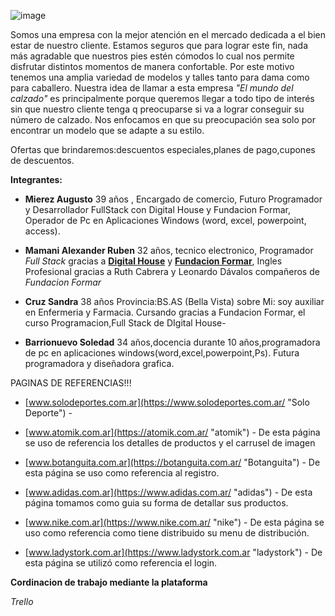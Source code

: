 ![image](https://user-images.githubusercontent.com/87153906/127256057-73a69a3a-4f0b-4aba-8e86-3ff3171d4069.png)


Somos una empresa con la mejor atención en el mercado dedicada a el bien estar de nuestro cliente. Estamos seguros que para lograr este fin, nada más agradable que nuestros pies estén cómodos lo cual nos permite disfrutar distintos momentos de manera confortable. Por este motivo tenemos una amplia variedad de modelos y talles tanto para dama como para caballero. Nuestra idea de llamar a esta empresa *"El mundo del calzado"*  es principalmente porque  queremos llegar a todo tipo de interés sin que nuestro cliente tenga q preocuparse si va a lograr conseguir su número de calzado. Nos enfocamos en que su preocupación sea solo por encontrar un modelo que se adapte a su estilo.

Ofertas que brindaremos:descuentos especiales,planes de pago,cupones de descuentos.


**Integrantes:**

- **Mierez  Augusto**
39 años , Encargado de comercio, Futuro Programador  y Desarrollador FullStack con  Digital House y Fundacion Formar, Operador de Pc en Aplicaciones Windows (word, excel, powerpoint, access).

- **Mamani Alexander Ruben**  32 años, tecnico electronico, Programador *Full Stack* gracias a **[Digital House](https://www.digitalhouse.com/ar "Digital House")** y **[Fundacion Formar](https://www.fundacionformar.net/ "Fundacion formar")**, Ingles Profesional gracias a Ruth Cabrera y Leonardo Dávalos compañeros de *Fundacion Formar*



- **Cruz Sandra**
38 años
Provincia:BS.AS (Bella Vista)
sobre Mi: soy auxiliar en Enfermeria y Farmacia.
 Cursando gracias a Fundacion Formar, el curso Programacion,Full Stack de DIgital House- 



- **Barrionuevo Soledad**
34 años,docencia durante 10 años,programadora de pc en aplicaciones windows(word,excel,powerpoint,Ps). Futura programadora y diseñadora grafica.

PAGINAS DE REFERENCIAS!!!

- [www.solodeportes.com.ar](https://www.solodeportes.com.ar/ "Solo Deporte") - 

- [www.atomik.com.ar](https://atomik.com.ar/ "atomik") - De esta página se uso de referencia los detalles de productos y el carrusel de imagen

- [www.botanguita.com.ar](https://botanguita.com.ar/ "Botanguita") - De esta página se uso como referencia al registro.

- [www.adidas.com.ar](https://www.adidas.com.ar/ "adidas") - De esta página tomamos como guia su forma de detallar sus productos.

- [www.nike.com.ar](https://www.nike.com.ar/ "nike") - De esta página se uso como referencia como tiene distribuido su menu de distribución.

- [www.ladystork.com.ar](https://www.ladystork.com.ar "ladystork")  - De esta página se utilizó como referencia el login.


**Cordinacion de trabajo mediante la plataforma**

*Trello*

